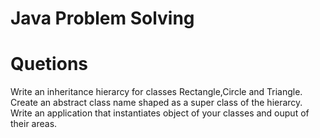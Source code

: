 #  Java Problem Solving
#  Quetions

  Write an inheritance hierarcy for classes Rectangle,Circle and Triangle.
  Create an abstract class name shaped as a super class of the hierarcy. Write
  an application that instantiates object of your classes and ouput of their areas.
